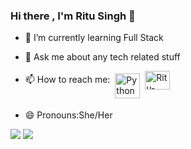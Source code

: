 ### Hi there , I'm Ritu Singh 👋
  
- 🌱 I’m currently learning Full Stack
 - 💬 Ask me about any tech related stuff

- 📫 How to reach me: <a href="https://www.linkedin.com/in/ritu-singh-534002194/" target="_blank" rel="noopener noreferrer"> <img src="https://cdn.jsdelivr.net/npm/simple-icons@v3/icons/linkedin.svg" alt="Python" height="40" style="vertical-align:top; margin:4px"></a>
<a href="https://auth.geeksforgeeks.org/user/ritusingh29g/practice/" rel="nofollow"><img align="center" src="https://camo.githubusercontent.com/ce4b2b46a2623567c21a19fc58b7798c6e24afe8fd10d37728a993aefcd1c873/68747470733a2f2f63646e2e6a7364656c6976722e6e65742f6e706d2f73696d706c652d69636f6e7340332e302e312f69636f6e732f6765656b73666f726765656b732e737667" alt="Ritu-singh/profile" height="30" width="40" data-canonical-src="https://cdn.jsdelivr.net/npm/simple-icons@3.0.1/icons/geeksforgeeks.svg" style="max-width:100%;"></a>
- 😄 Pronouns:She/Her
 <img src="https://github-readme-stats.vercel.app/api?username=RituSingh2002&&show_icons=true&title_color=ffffff&icon_color=bb2acf&text_color=daf7dc&bg_color=151515">
 <img src="https://github-readme-stats.vercel.app/api/top-langs/?username=RituSingh2002&theme=tokyonight">

 
 


 

 
 

